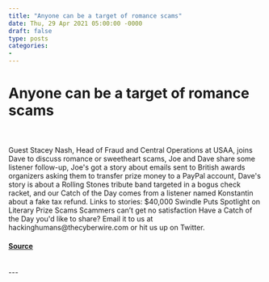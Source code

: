 ```yaml
---
title: "Anyone can be a target of romance scams"
date: Thu, 29 Apr 2021 05:00:00 -0000
draft: false
type: posts
categories: 
- 
---
```

# Anyone can be a target of romance scams

<br/>

<br/>
Guest Stacey Nash, Head of Fraud and Central Operations at USAA, joins Dave to discuss romance or sweetheart scams, Joe and Dave share some listener follow-up, Joe's got a story about emails sent to British awards organizers asking them to transfer prize money to a PayPal account, Dave's story is about a Rolling Stones tribute band targeted in a bogus check racket, and our Catch of the Day comes from a listener named Konstantin about a fake tax refund. Links to stories: $40,000 Swindle Puts Spotlight on Literary Prize Scams Scammers can’t get no satisfaction Have a Catch of the Day you'd like to share? Email it to us at hackinghumans@thecyberwire.com or hit us up on Twitter.

#### [Source](https://thecyberwire.com/podcasts/hacking-humans/145/notes)

<br/>
---
